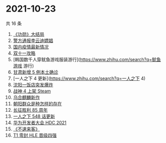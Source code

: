 # 2021-10-23

共 16 条

<!-- BEGIN -->
<!-- 最后更新时间 Sat Oct 23 2021 05:11:37 GMT+0800 (China Standard Time) -->

1. [《功勋》大结局](https://www.zhihu.com/search?q=功勋)
1. [警方通报李云迪嫖娼](https://www.zhihu.com/search?q=李云迪)
1. [国内疫情最新情况](https://www.zhihu.com/search?q=国内疫情新增)
1. [双十一攻略](https://www.zhihu.com/search?q=双十一)
1. [韩国数千人穿鱿鱼游戏服装游行](https://www.zhihu.com/search?q=鱿鱼游戏 游行)
1. [甘肃新增 5 例本土确诊](https://www.zhihu.com/search?q=甘肃新增)
1. [一人之下 4 更新](https://www.zhihu.com/search?q=一人之下 4)
1. [沈阳一饭店突发爆炸](https://www.zhihu.com/search?q=沈阳饭店爆炸)
1. [战神 4 上架 Steam](https://www.zhihu.com/search?q=战神4)
1. [乌合麒麟新作](https://www.zhihu.com/search?q=乌合麒麟)
1. [朝阳群众是种怎样的存在](https://www.zhihu.com/search?q=朝阳群众)
1. [长征胜利 85 周年](https://www.zhihu.com/search?q=长征胜利)
1. [一人之下 548 话更新](https://www.zhihu.com/search?q=一人之下)
1. [华为开发者大会 HDC 2021](https://www.zhihu.com/search?q=华为开发者大会)
1. [《不速来客》](https://www.zhihu.com/search?q=不速来客)
1. [T1 零封 HLE 晋级四强](https://www.zhihu.com/search?q=T1)

<!-- END -->
